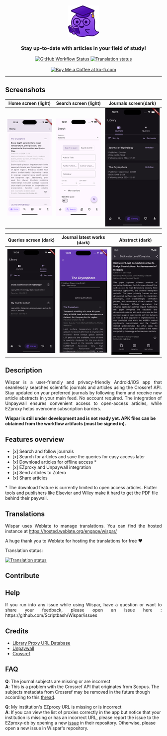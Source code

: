 <p align="center">
<img alt="Wispar" src= "https://github.com/Scriptbash/Wispar/blob/main/assets/icon/icon.png?raw=true" width="100">
</p>
<h3 align="center">Stay up-to-date with articles in your field of study!</h3>
<p align="center">
<a href="https://github.com/Scriptbash/Wispar/actions/workflows/build.yml">
    <img alt="GitHub Workflow Status" src="https://github.com/Scriptbash/Wispar/actions/workflows/build.yml/badge.svg">
</a>
<a href="https://hosted.weblate.org/engage/wispar/">
<img src="https://hosted.weblate.org/widget/wispar/svg-badge.svg" alt="Translation status" />
</a>
</br></br>
<a href='https://ko-fi.com/A0A6ME7SJ' target='_blank'>
  <img height='32' style='border:0px;height:32px;' src='https://storage.ko-fi.com/cdn/kofi1.png?v=3' border='0' alt='Buy Me a Coffee at ko-fi.com'>
</a>
</p>

---

## Screenshots


| Home screen (light)                                       | Search screen (light)                                | Journals screen(dark)                                          |
|---------------------------------------------------|------------------------------------------------------|---------------------------------------------------------|
| ![Feed](screenshots/light_ios_feed.png)            | ![Search](screenshots/light_ios_search_screen.png)   | ![Journals](screenshots/dark_ios_library_journals.png)  |

| Queries screen (dark)                              | Journal latest works (dark)                               | Abstract (dark)                                          |
|---------------------------------------------------|------------------------------------------------------|---------------------------------------------------------|
| ![Query](screenshots/dark_ios_library_queries.png) | ![JournalDetails](screenshots/dark_ios_journal_details.png) | ![Abstract](screenshots/dark_android_abstract.png)      |


## Description
<p align="justify">
Wispar is a user-friendly and privacy-friendly Android/iOS app that seamlessly searches scientific journals and articles using the Crossref API. Stay updated on your preferred journals by following them and receive new article abstracts in your main feed. No account required. The integration of Unpaywall ensures convenient access to open-access articles, while EZproxy helps overcome subscription barriers.
    
<b>Wispar is still under development and is not ready yet. APK files can be obtained from the workflow artifacts (must be signed in).</b>    
</p>

## Features overview
<ul>
    <li> [x] Search and follow journals</li>
    <li> [x] Search for articles and save the queries for easy access later</li>
    <li> [x] Download articles for offline access *</li>
    <li> [x] EZproxy and Unpaywall integration</li>
    <li> [x] Send articles to Zotero</li>
    <li> [x] Share articles</li>
</ul>
* The download feature is currently limited to open access articles. Flutter tools and publishers like Elsevier and Wiley make it hard to get the PDF file behind their paywall.

## Translations

<p align ="justify">
Wispar uses Weblate to manage translations. You can find the hosted instance at <a href="https://hosted.weblate.org/engage/wispar/">https://hosted.weblate.org/engage/wispar/</a>

A huge thank you to Weblate for hosting the translations for free :heart:

Translation status:
</p>
<a href="https://hosted.weblate.org/engage/wispar/">
<img src="https://hosted.weblate.org/widget/wispar/multi-auto.svg" alt="Translation status" />
</a>

## Contribute
<p align ="justify">

</p>


## Help
<p align ="justify">
If you run into any issue while using Wispar, have a question or want to share your feedback, please open an issue here : https://github.com/Scriptbash/Wispar/issues
</p>

## Credits
<ul>
    <li><a href="https://libproxy-db.org/" target='_blank'>Library Proxy URL Database</a></li>
    <li><a href="https://unpaywall.org/" target='_blank'>Unpaywall</a></li>
    <li><a href="https://www.crossref.org/" target='_blank'>Crossref</a></li>
</ul>

## FAQ
 <b>Q</b>: The journal subjects are missing or are incorrect</br>
<b>A</b>: This is a problem with the Crossref API that originates from Scopus. The subjects metadata from Crossref may be removed in the future though according to this <a href="https://community.crossref.org/t/retrieve-subjects-and-subject-from-journals-and-works/2403/6" target="_blank">thread</a>. 

<b>Q</b>: My institution's EZproxy URL is missing or is incorrect</br>
<b>A</b>: If you can view the list of proxies correctly in the app but notice that your institution is missing or has an incorrect URL, please report the issue to the EZproxy-db by opening a new <a href="https://github.com/tom5760/ezproxy-db/issues/new/choose" target="_blank">issue</a> in their repository. Otherwise, please open a new issue in Wispar's repository. 
